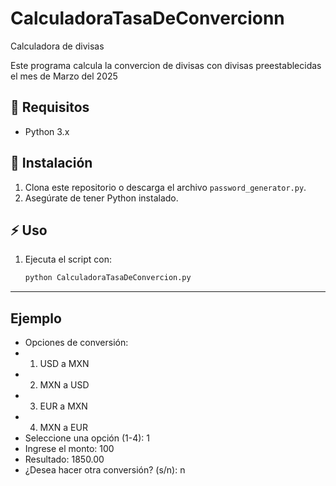 # CalculadoraTasaDeConvercionn
 Calculadora de divisas 

Este programa calcula la convercion de divisas con divisas preestablecidas el mes de Marzo del 2025

## 📌 Requisitos
- Python 3.x

## 🚀 Instalación
1. Clona este repositorio o descarga el archivo `password_generator.py`.
2. Asegúrate de tener Python instalado.

## ⚡ Uso
1. Ejecuta el script con:
   ```sh
   python CalculadoraTasaDeConvercion.py

----------------------------------------
## Ejemplo

- Opciones de conversión:
- 1. USD a MXN
- 2. MXN a USD
- 3. EUR a MXN
- 4. MXN a EUR
- Seleccione una opción (1-4): 1
- Ingrese el monto: 100
- Resultado: 1850.00
- ¿Desea hacer otra conversión? (s/n): n

